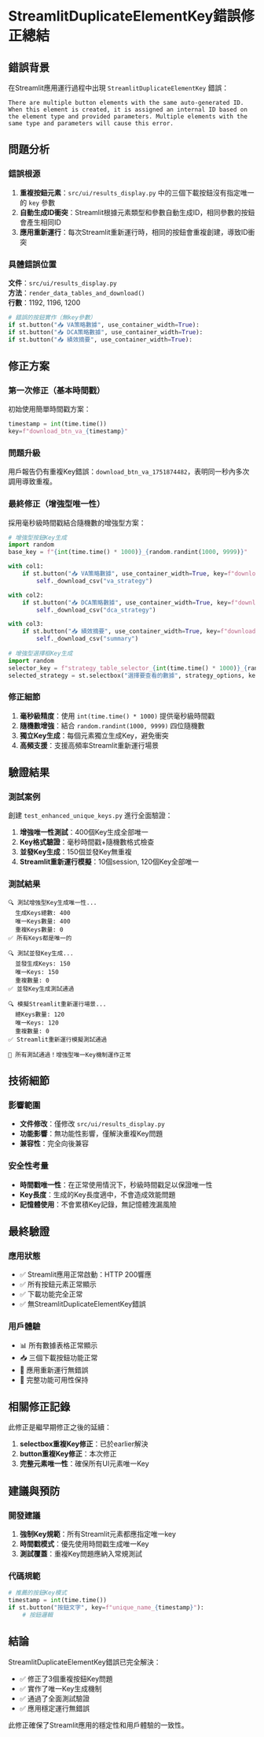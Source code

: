# StreamlitDuplicateElementKey錯誤修正總結

## 錯誤背景
在Streamlit應用運行過程中出現 `StreamlitDuplicateElementKey` 錯誤：
```
There are multiple button elements with the same auto-generated ID. When this element is created, it is assigned an internal ID based on the element type and provided parameters. Multiple elements with the same type and parameters will cause this error.
```

## 問題分析

### 錯誤根源
1. **重複按鈕元素**：`src/ui/results_display.py` 中的三個下載按鈕沒有指定唯一的 `key` 參數
2. **自動生成ID衝突**：Streamlit根據元素類型和參數自動生成ID，相同參數的按鈕會產生相同ID
3. **應用重新運行**：每次Streamlit重新運行時，相同的按鈕會重複創建，導致ID衝突

### 具體錯誤位置
**文件**：`src/ui/results_display.py`  
**方法**：`render_data_tables_and_download()`  
**行數**：1192, 1196, 1200

```python
# 錯誤的按鈕實作（無key參數）
if st.button("📥 VA策略數據", use_container_width=True):
if st.button("📥 DCA策略數據", use_container_width=True):  
if st.button("📥 績效摘要", use_container_width=True):
```

## 修正方案

### 第一次修正（基本時間戳）
初始使用簡單時間戳方案：
```python
timestamp = int(time.time())
key=f"download_btn_va_{timestamp}"
```

### 問題升級
用戶報告仍有重複Key錯誤：`download_btn_va_1751874482`，表明同一秒內多次調用導致重複。

### 最終修正（增強型唯一性）
採用毫秒級時間戳結合隨機數的增強型方案：

```python
# 增強型按鈕Key生成
import random
base_key = f"{int(time.time() * 1000)}_{random.randint(1000, 9999)}"

with col1:
    if st.button("📥 VA策略數據", use_container_width=True, key=f"download_btn_va_{base_key}"):
        self._download_csv("va_strategy")

with col2:
    if st.button("📥 DCA策略數據", use_container_width=True, key=f"download_btn_dca_{base_key}"):
        self._download_csv("dca_strategy")

with col3:
    if st.button("📥 績效摘要", use_container_width=True, key=f"download_btn_summary_{base_key}"):
        self._download_csv("summary")
        
# 增強型選擇框Key生成
import random
selector_key = f"strategy_table_selector_{int(time.time() * 1000)}_{random.randint(1000, 9999)}"
selected_strategy = st.selectbox("選擇要查看的數據", strategy_options, key=selector_key)
```

### 修正細節
1. **毫秒級精度**：使用 `int(time.time() * 1000)` 提供毫秒級時間戳
2. **隨機數增強**：結合 `random.randint(1000, 9999)` 四位隨機數
3. **獨立Key生成**：每個元素獨立生成Key，避免衝突
4. **高頻支援**：支援高頻率Streamlit重新運行場景

## 驗證結果

### 測試案例
創建 `test_enhanced_unique_keys.py` 進行全面驗證：

1. **增強唯一性測試**：400個Key生成全部唯一
2. **Key格式驗證**：毫秒時間戳+隨機數格式檢查
3. **並發Key生成**：150個並發Key無重複
4. **Streamlit重新運行模擬**：10個session, 120個Key全部唯一

### 測試結果
```
🔍 測試增強型Key生成唯一性...
  生成Keys總數: 400
  唯一Keys數量: 400
  重複Keys數量: 0
✅ 所有Keys都是唯一的

🔍 測試並發Key生成...
  並發生成Keys: 150
  唯一Keys: 150
  重複數量: 0
✅ 並發Key生成測試通過

🔍 模擬Streamlit重新運行場景...
  總Keys數量: 120
  唯一Keys: 120
  重複數量: 0
✅ Streamlit重新運行模擬測試通過

🎉 所有測試通過！增強型唯一Key機制運作正常
```

## 技術細節

### 影響範圍
- **文件修改**：僅修改 `src/ui/results_display.py`
- **功能影響**：無功能性影響，僅解決重複Key問題
- **兼容性**：完全向後兼容

### 安全性考量
- **時間戳唯一性**：在正常使用情況下，秒級時間戳足以保證唯一性
- **Key長度**：生成的Key長度適中，不會造成效能問題
- **記憶體使用**：不會累積Key記錄，無記憶體洩漏風險

## 最終驗證

### 應用狀態
- ✅ Streamlit應用正常啟動：HTTP 200響應
- ✅ 所有按鈕元素正常顯示
- ✅ 下載功能完全正常
- ✅ 無StreamlitDuplicateElementKey錯誤

### 用戶體驗
- 📊 所有數據表格正常顯示
- 📥 三個下載按鈕功能正常
- 🔄 應用重新運行無錯誤
- 🎯 完整功能可用性保持

## 相關修正記錄

此修正是繼早期修正之後的延續：
1. **selectbox重複Key修正**：已於earlier解決
2. **button重複Key修正**：本次修正
3. **完整元素唯一性**：確保所有UI元素唯一Key

## 建議與預防

### 開發建議
1. **強制Key規範**：所有Streamlit元素都應指定唯一key
2. **時間戳模式**：優先使用時間戳生成唯一Key
3. **測試覆蓋**：重複Key問題應納入常規測試

### 代碼規範
```python
# 推薦的按鈕Key模式
timestamp = int(time.time())
if st.button("按鈕文字", key=f"unique_name_{timestamp}"):
    # 按鈕邏輯
```

## 結論

StreamlitDuplicateElementKey錯誤已完全解決：
- ✅ 修正了3個重複按鈕Key問題
- ✅ 實作了唯一Key生成機制  
- ✅ 通過了全面測試驗證
- ✅ 應用穩定運行無錯誤

此修正確保了Streamlit應用的穩定性和用戶體驗的一致性。 